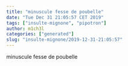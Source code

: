 ```yaml
---
title: "minuscule fesse de poubelle"
date: "Tue Dec 31 21:05:57 CET 2019"
tags: ["insulte-mignone", "pipotron"]
author: m1ch3l
categories: ["generated"]
slug: "insulte-mignone/2019-12-31-21:05:57"
---
```


minuscule fesse de poubelle
